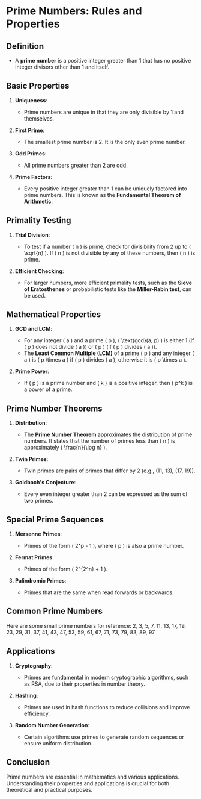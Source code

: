# Prime Numbers: Rules and Properties

## Definition

- A **prime number** is a positive integer greater than 1 that has no positive integer divisors other than 1 and itself.

## Basic Properties

1. **Uniqueness**:

   - Prime numbers are unique in that they are only divisible by 1 and themselves.

2. **First Prime**:

   - The smallest prime number is 2. It is the only even prime number.

3. **Odd Primes**:

   - All prime numbers greater than 2 are odd.

4. **Prime Factors**:
   - Every positive integer greater than 1 can be uniquely factored into prime numbers. This is known as the **Fundamental Theorem of Arithmetic**.

## Primality Testing

1. **Trial Division**:

   - To test if a number \( n \) is prime, check for divisibility from 2 up to \( \sqrt{n} \). If \( n \) is not divisible by any of these numbers, then \( n \) is prime.

2. **Efficient Checking**:
   - For larger numbers, more efficient primality tests, such as the **Sieve of Eratosthenes** or probabilistic tests like the **Miller-Rabin test**, can be used.

## Mathematical Properties

1. **GCD and LCM**:

   - For any integer \( a \) and a prime \( p \), \( \text{gcd}(a, p) \) is either 1 (if \( p \) does not divide \( a \)) or \( p \) (if \( p \) divides \( a \)).
   - The **Least Common Multiple (LCM)** of a prime \( p \) and any integer \( a \) is \( p \times a \) if \( p \) divides \( a \), otherwise it is \( p \times a \).

2. **Prime Power**:
   - If \( p \) is a prime number and \( k \) is a positive integer, then \( p^k \) is a power of a prime.

## Prime Number Theorems

1. **Distribution**:

   - The **Prime Number Theorem** approximates the distribution of prime numbers. It states that the number of primes less than \( n \) is approximately \( \frac{n}{\log n} \).

2. **Twin Primes**:

   - Twin primes are pairs of primes that differ by 2 (e.g., (11, 13), (17, 19)).

3. **Goldbach's Conjecture**:
   - Every even integer greater than 2 can be expressed as the sum of two primes.

## Special Prime Sequences

1. **Mersenne Primes**:

   - Primes of the form \( 2^p - 1 \), where \( p \) is also a prime number.

2. **Fermat Primes**:

   - Primes of the form \( 2^{2^n} + 1 \).

3. **Palindromic Primes**:
   - Primes that are the same when read forwards or backwards.

## Common Prime Numbers

Here are some small prime numbers for reference:
2, 3, 5, 7, 11, 13, 17, 19, 23, 29, 31, 37, 41, 43, 47, 53, 59, 61, 67, 71, 73, 79, 83, 89, 97

## Applications

1. **Cryptography**:

   - Primes are fundamental in modern cryptographic algorithms, such as RSA, due to their properties in number theory.

2. **Hashing**:

   - Primes are used in hash functions to reduce collisions and improve efficiency.

3. **Random Number Generation**:
   - Certain algorithms use primes to generate random sequences or ensure uniform distribution.

## Conclusion

Prime numbers are essential in mathematics and various applications. Understanding their properties and applications is crucial for both theoretical and practical purposes.
